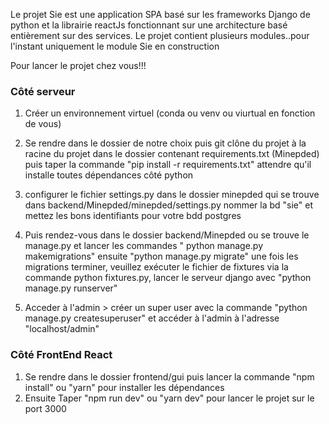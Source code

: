 Le projet Sie est une application SPA basé sur les frameworks Django de python et la librairie reactJs 
fonctionnant sur une architecture basé entièrement sur des services.
Le projet contient plusieurs modules..pour l'instant uniquement le module Sie en construction 

Pour lancer le projet chez vous!!!

### Côté serveur ###

1. Créer un environnement virtuel (conda ou venv ou viurtual en fonction de vous)
    
2. Se rendre dans le dossier de notre choix puis git clône du projet 
    à la racine du projet dans le dossier contenant requirements.txt (Minepded)
    puis taper la commande "pip install -r requirements.txt"
    attendre qu'il installe toutes dépendances côté python
    
3. configurer le fichier settings.py dans le dossier minepded qui se trouve dans backend/Minepded/minepded/settings.py
    nommer la bd "sie" et mettez les bons identifiants pour votre bdd postgres
    
4. Puis rendez-vous dans le dossier backend/Minepded ou se trouve le manage.py et lancer les commandes " python manage.py makemigrations" ensuite "python manage.py migrate" une fois les migrations terminer, veuillez exécuter le fichier de fixtures via la commande python fixtures.py, 
    lancer le serveur django avec "python manage.py runserver"
    
5. Acceder à l'admin > créer un super user avec la commande "python manage.py createsuperuser" et accéder à l'admin à l'adresse "localhost/admin"
    
### Côté FrontEnd React ###
 
 1. Se rendre dans le dossier frontend/gui puis lancer la commande "npm install" ou "yarn" pour installer les dépendances 
 2. Ensuite Taper "npm run dev" ou "yarn dev" pour lancer le projet sur le port 3000
